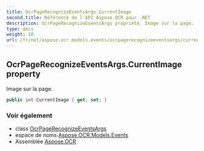 ```yaml
---
title: OcrPageRecognizeEventsArgs.CurrentImage
second_title: Référence de l'API Aspose.OCR pour .NET
description: OcrPageRecognizeEventsArgs propriété. Image sur la page.
type: docs
weight: 10
url: /fr/net/aspose.ocr.models.events/ocrpagerecognizeeventsargs/currentimage/
---
```

## OcrPageRecognizeEventsArgs.CurrentImage property

Image sur la page.

```csharp
public int CurrentImage { get; set; }
```

### Voir également

* class [OcrPageRecognizeEventsArgs](../)
* espace de noms [Aspose.OCR.Models.Events](../../ocrpagerecognizeeventsargs/)
* Assemblée [Aspose.OCR](../../../)


